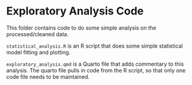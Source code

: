 # Exploratory Analysis Code

This folder contains code to do some simple analysis on the processed/cleaned data.

`statistical_analysis.R` is an R script that does some simple statistical model fitting and plotting.

`exploratory_analysis.qmd` is a Quarto file that adds commentary to this analysis. The quarto file pulls in code from the R script, so that only one code file needs to be maintained. 
